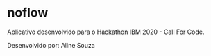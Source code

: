 # noflow

Aplicativo desenvolvido para o Hackathon IBM 2020 - Call For Code.

Desenvolvido por: Aline Souza
